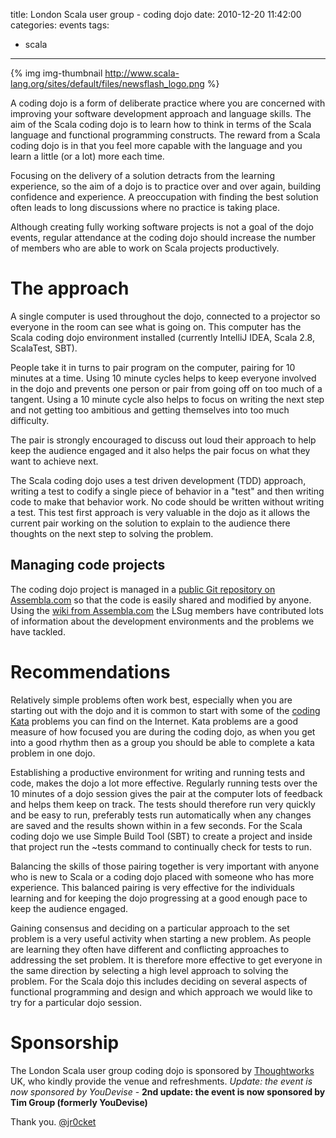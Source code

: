 title: London Scala user group - coding dojo
date: 2010-12-20 11:42:00
categories: events
tags: 
- scala
---
{% img img-thumbnail http://www.scala-lang.org/sites/default/files/newsflash_logo.png %} 

A coding dojo is a form of deliberate practice where you are concerned with improving your software development approach and language skills.  The aim of the Scala coding dojo is to learn how to think in terms of the Scala language and functional programming constructs.  The reward from a Scala coding dojo is in that you feel more capable with the language and you learn a little (or a lot) more each time.

<!-- more -->

Focusing on the delivery of a solution detracts from the learning experience, so the aim of a dojo is to practice over and over again, building confidence and experience.  A preoccupation with finding the best solution often leads to long discussions where no practice is taking place.

Although creating fully working software projects is not a goal of the dojo events, regular attendance at the coding dojo should increase the number of members who are able to work on Scala projects productively.

# The approach

A single computer is used throughout the dojo, connected to a projector so everyone in the room can see what is going on.  This computer has the Scala coding dojo environment installed (currently IntelliJ IDEA, Scala 2.8, ScalaTest, SBT).

People take it in turns to pair program on the computer, pairing for 10 minutes at a time.  Using 10 minute cycles helps to keep everyone involved in the dojo and prevents one person or pair from going off on too much of a tangent.  Using a 10 minute cycle also helps to focus on writing the next step and not getting too ambitious and getting themselves into too much difficulty.

The pair is strongly encouraged to discuss out loud their approach to help keep the audience engaged and it also helps the pair focus on what they want to achieve next.

The Scala coding dojo uses a test driven development (TDD) approach, writing a test to codify a single piece of behavior in a "test" and then writing code to make that behavior work.  No code should be written without writing a test.  This test first approach is very valuable in the dojo as it allows the current pair working on the solution to explain to the audience there thoughts on the next step to solving the problem.

## Managing code projects 

The coding dojo project is managed in a [public Git repository on Assembla.com](http://www.assembla.com/code/lsug-dojo/git/nodes?rev=master) so that the code is easily shared and modified by anyone.&nbsp; Using the [wiki from Assembla.com](http://www.assembla.com/wiki/show/lsug-dojo/) the LSug members have contributed lots of information about the development environments and the problems we have tackled.

# Recommendations

Relatively simple problems often work best, especially when you are starting out with the dojo and it is common to start with some of the [coding Kata](http://scala.jr0cket.co.uk/practicing/coding-kata) problems you can find on the Internet.  Kata problems are a good measure of how focused you are during the coding dojo, as when  you get into a good rhythm then as a group you should be able to complete a kata problem in one dojo.

Establishing a productive environment for writing and running tests and code, makes the dojo a lot more effective.  Regularly running tests over the 10 minutes of a dojo session gives the pair at the computer lots of feedback and helps them keep on track.  The tests should therefore run very quickly and be easy to run, preferably tests run automatically when any changes are saved and the results shown within in a few seconds.  For the Scala coding dojo we use Simple Build Tool (SBT) to create a project and inside that project run the ~tests command to continually check for tests to run.  

Balancing the skills of those pairing together is very important with anyone who is new to Scala or a coding dojo placed with someone who has more experience.  This balanced pairing is very effective for the individuals learning and for keeping the dojo progressing at a good enough pace to keep the audience engaged.

Gaining consensus and deciding on a particular approach to the set problem is a very useful activity when starting a new problem.  As people are learning they often have different and conflicting approaches to addressing the set problem.  It is therefore more effective to get everyone in the same direction by selecting a high level approach to solving the problem.  For the Scala dojo this includes deciding on several aspects of functional programming and design and which approach we would like to try for a particular dojo session.

# Sponsorship
The London Scala user group coding dojo is sponsored by [Thoughtworks](http://www.thoughtworks.com/) UK, who kindly provide the venue and refreshments.  _Update: the event is now sponsored by YouDevise_ - **2nd update: the event is now sponsored by Tim Group (formerly YouDevise)**

Thank you.
[@jr0cket](https://twitter.com/jr0cket)
